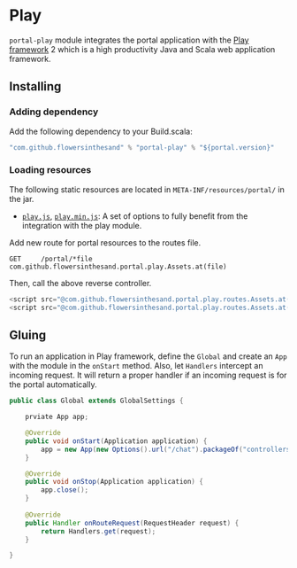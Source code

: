 # Play
`portal-play` module integrates the portal application with the [Play framework](http://www.playframework.org/) 2 which is a high productivity Java and Scala web application framework.

## Installing
### Adding dependency
Add the following dependency to your Build.scala:
```scala
"com.github.flowersinthesand" % "portal-play" % "${portal.version}"
```

### Loading resources
The following static resources are located in `META-INF/resources/portal/` in the jar.

* [`play.js`](https://github.com/flowersinthesand/portal-java/blob/master/play/src/main/resources/META-INF/resources/portal/play.js), [`play.min.js`](https://github.com/flowersinthesand/portal-java/blob/master/play/src/main/resources/META-INF/resources/portal/play.min.js): A set of options to fully benefit from the integration with the play module.

Add new route for portal resources to the routes file.

```
GET     /portal/*file               com.github.flowersinthesand.portal.play.Assets.at(file)
```

Then, call the above reverse controller.

```scala
<script src="@com.github.flowersinthesand.portal.play.routes.Assets.at("portal.js")"></script>
<script src="@com.github.flowersinthesand.portal.play.routes.Assets.at("play.js")"></script>
```

## Gluing
To run an application in Play framework, define the `Global` and create an `App` with the module in the `onStart` method. Also, let `Handlers` intercept an incoming request. It will return a proper handler if an incoming request is for the portal automatically.

```java
public class Global extends GlobalSettings {

    prviate App app;

    @Override
    public void onStart(Application application) {
        app = new App(new Options().url("/chat").packageOf("controllers"), new PlayModule());
    }

    @Override
    public void onStop(Application application) {
        app.close();
    }
    
    @Override
    public Handler onRouteRequest(RequestHeader request) {
        return Handlers.get(request);
    }

}
```
